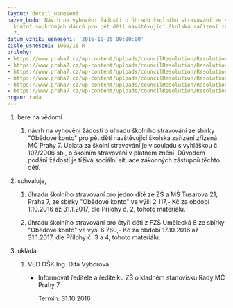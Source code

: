 ```yaml
---
layout: detail_usneseni
nazev_bodu: Návrh na vyhovění žádostí o úhradu školního stravování ze sbírky "Obědové
  konto" soukromých dárců pro pět dětí navštěvující školská zařízení zřízená MČ Prahy
  7.
datum_vzniku_usneseni: '2016-10-25 00:00:00'
cislo_usneseni: 1060/16-R
prilohy:
- https://www.praha7.cz/wp-content/uploads/councilResolution/Resolutions/28289/export/1Duvodovazprava~123150.doc
- https://www.praha7.cz/wp-content/uploads/councilResolution/Resolutions/28289/export/2ZadostTusarova~123149.pdf
- https://www.praha7.cz/wp-content/uploads/councilResolution/Resolutions/28289/export/3ZadostUmelecka8I~123147.pdf
- https://www.praha7.cz/wp-content/uploads/councilResolution/Resolutions/28289/export/4ZadostUmelecka8II~123145.pdf
- https://www.praha7.cz/wp-content/uploads/councilResolution/Resolutions/28289/export/Kopie5_Rekapitulace__OK~123576.xlsx
- https://www.praha7.cz/wp-content/uploads/councilResolution/Resolutions/28289/export/export~297535.pdf
organ: rada
---
```

<OL class=urzList_view id=urzList>
<LI class=urzClass1><SPAN name="1">bere na vědomí</SPAN> 
<OL class=urzOlClass>
<LI class=urzClass2 style="TEXT-ALIGN: left"><SPAN>
<P>návrh na vyhovění žádosti o úhradu školního stravování ze sbírky "Obědové konto"&nbsp;pro&nbsp;pět dětí navštěvující školská zařízení zřízená MČ Prahy 7. Úplata za školní stravování je v souladu s vyhláškou č. 107/2006 sb., o školním stravování v platném znění. Důvodem podání žádostí je&nbsp;tíživá sociální situace zákonných zástupců těchto dětí.</P></SPAN></LI></OL></LI>
<LI class=urzClass1><SPAN name="89">schvaluje,</SPAN> 
<OL class=urzOlClass>
<LI class=urzClass2 style="TEXT-ALIGN: left"><SPAN>
<P>úhradu školního stravování pro jedno dítě ze ZŠ a MŠ Tusarova 21, Praha 7,&nbsp;ze sbírky "Obědové konto"&nbsp;ve výši 2 117,- Kč za období 1.10.2016 až 31.1.2017, dle Přílohy č. 2, tohoto materiálu.</P></SPAN></LI>
<LI class=urzClass2 style="TEXT-ALIGN: left"><SPAN>
<P>úhradu školního stravování pro&nbsp;čtyři děti z FZŠ&nbsp;Umělecká 8&nbsp;ze sbírky "Obědové konto"&nbsp;ve výši 6 760,- Kč za období 17.10.2016 až 31.1.2017, dle Přílohy č.&nbsp;3 a 4,&nbsp;tohoto materiálu.</P></SPAN></LI></OL></LI>
<LI class=urzClass1 id=urzUkoly><SPAN name="1">ukládá</SPAN>
<OL class=urzOlClass>
<LI class=urzClass2><SPAN>
<P>VED OŠK Ing. Dita Výborová</P></SPAN>
<UL class=urzUlClass>
<LI class=urzClass3><SPAN>
<P>Informovat ředitele a ředitelku ZŠ o kladném stanovisku Rady MČ Prahy 7.</P></SPAN><SPAN class=urzUkolTermin>Termín:&nbsp;31.10.2016</SPAN></LI></UL></LI></OL></LI></OL>